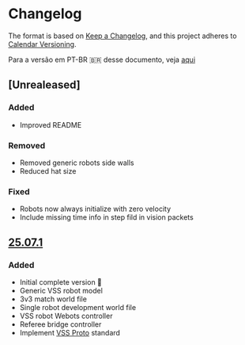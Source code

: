 # Changelog

The format is based on [Keep a Changelog](https://keepachangelog.com/en/1.0.0/),
and this project adheres to [Calendar Versioning](https://calver.org/).

Para a versão em PT-BR 🇧🇷 desse documento, veja [aqui](./CHANGELOG.pt-br.md)

## [Unrealeased]

### Added

- Improved README

### Removed

- Removed generic robots side walls
- Reduced hat size

### Fixed

- Robots now always initialize with zero velocity
- Include missing time info in step fild in vision packets

## [25.07.1]

### Added

- Initial complete version 🎉
- Generic VSS robot model
- 3v3 match world file
- Single robot development world file
- VSS robot Webots controller
- Referee bridge controller
- Implement [VSS Proto](https://github.com/futebol-mini/VSSProto) standard

[25.07.1]: https://github.com/futebol-mini/travesim/releases/tag/v25.07.1

